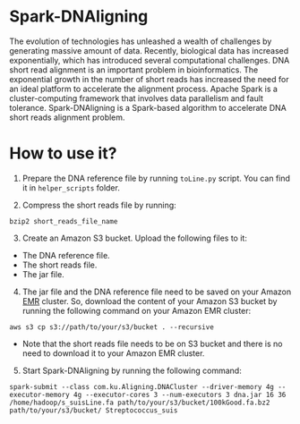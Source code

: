 # Spark-DNAligning

The evolution of technologies has unleashed a wealth of challenges by generating massive amount of data. Recently, biological data has increased exponentially, which has introduced several computational challenges. DNA short read alignment is an important problem in bioinformatics. The exponential growth in the number of short reads has increased the need for an ideal platform to accelerate the alignment process. Apache Spark is a cluster-computing framework that involves data parallelism and fault tolerance. Spark-DNAligning is a Spark-based algorithm to accelerate DNA short reads alignment problem.

# How to use it?
1. Prepare the DNA reference file by running `toLine.py` script. You can find it in `helper_scripts` folder.

2. Compress the short reads file by running:
```
bzip2 short_reads_file_name
```

3. Create an Amazon S3 bucket. Upload the following files to it:
  - The DNA reference file.
  - The short reads file.
  - The jar file.

4. The jar file and the DNA reference file need to be saved on your Amazon [EMR](https://docs.aws.amazon.com/emr/latest/ManagementGuide/emr-overview-arch.html) cluster. So, download the content of your Amazon S3 bucket by running the following command on your Amazon EMR cluster:
```
aws s3 cp s3://path/to/your/s3/bucket . --recursive
```
  - Note that the short reads file needs to be on S3 bucket and there is no need to download it to your Amazon EMR cluster.

5. Start Spark-DNAligning by running the following command:
```
spark-submit --class com.ku.Aligning.DNACluster --driver-memory 4g --executor-memory 4g --executor-cores 3 --num-executors 3 dna.jar 16 36 /home/hadoop/s_suisLine.fa path/to/your/s3/bucket/100kGood.fa.bz2 path/to/your/s3/bucket/ Streptococcus_suis
```
